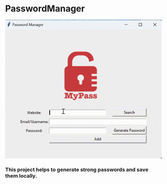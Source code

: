 # PasswordManager

![](https://github.com/pathak-Paritosh/MK/blob/main/MyPassVideo.gif)

### This project helps to generate strong passwords and save them locally. 
